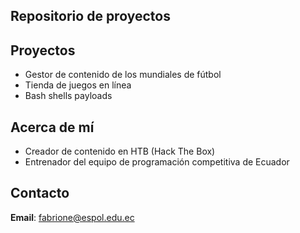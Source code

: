 ## Repositorio de proyectos
## Proyectos
- Gestor de contenido de los mundiales de fútbol
- Tienda de juegos en línea
- Bash shells payloads
## Acerca de mí
- Creador de contenido en HTB (Hack The Box)
- Entrenador del equipo de programación competitiva de Ecuador
## Contacto
**Email**: fabrione@espol.edu.ec
